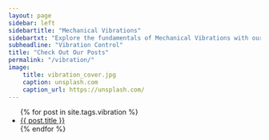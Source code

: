 ```yaml
---
layout: page
sidebar: left
sidebartitle: "Mechanical Vibrations"
sidebartxt: "Explore the fundamentals of Mechanical Vibrations with our collection of articles covering analytical and experimental vibration methods. The content spans from foundational principles and mathematical concepts to industry standards and real-world applications. High cycle fatigue of materials and random vibration analysis are also addressed, providing a comprehensive understanding of their impact in vibration safety. Additionally, key vibration terminology commonly used in the engineering world is detailed, offering essential insights for both conceptual understanding and practical implementation, particularly in industries such as aerospace, defence and turbomachinery."
subheadline: "Vibration Control"
title: "Check Out Our Posts"
permalink: "/vibration/"
image:
    title: vibration_cover.jpg
    caption: unsplash.com
    caption_url: https://unsplash.com/
---
```

<ul>
    {% for post in site.tags.vibration %}
    <li><a href="{{ site.url }}{{ site.baseurl }}{{ post.url }}">{{ post.title }}</a></li>
    {% endfor %}
</ul>